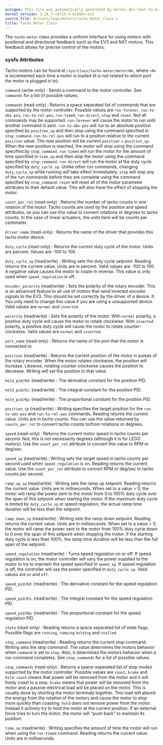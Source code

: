 ```yaml
---
autogen: This file was automatically generated by kernel-doc-text-to-markdown.py
kernel_version: 3.16.7-ckt10-4-ev3dev-ev3
source_file: drivers/lego/motors/tacho_motor_class.c
title: Tacho Motor Class
---
```


The `tacho-motor` class provides a uniform interface for using motors with
positional and directional feedback such as the EV3 and NXT motors. This
feedback allows for precise control of the motors.

### sysfs Attributes

Tacho motors can be found at `/sys/class/tacho-motor/motor<N>`, where `<N>`
is incremented each time a motor is loaded (it is not related to which port
the motor is plugged in to).

`command` (write-only)
: Sends a command to the motor controller. See `commands` for a list of
possible values.

`commands` (read-only)
: Returns a space separated list of commands that are supported by the motor
controller. Possible values are `run-forever`, `run-to-abs-pos`, `run-to-rel-pos`,
`run-timed`, `run-direct`, `stop` and `reset`. Not all commands may be supported.
`run-forever` will cause the motor to run until another command is sent.
`run-to-abs-pos` will run to an absolute position specified by `position_sp`
and then stop using the command specified in `stop_command`.
`run-to-rel-pos` will run to a position relative to the current `position` value.
The new position will be current `position` + `position_sp`. When the new
position is reached, the motor will stop using the command specified by `stop_command`.
`run-timed` will run the motor for the amount of time specified in `time_sp`
and then stop the motor using the command specified by `stop_command`.
`run-direct` will run the motor at the duty cycle specified by `duty_cycle_sp`.
Unlike other run commands, changing `duty_cycle_sp` while running *will*
take effect immediately.
`stop` will stop any of the run commands before they are complete using the
command specified by `stop_command`.
`reset` will reset all of the motor parameter attributes to their default value.
This will also have the effect of stopping the motor.

`count_per_rot` (read-only)
: Returns the number of tacho counts in one rotation of the motor. Tacho counts
are used by the position and speed attributes, so you can use this value
to convert rotations or degrees to tacho counts. In the case of linear
actuators, the units here will be counts per centimeter.

`driver_name` (read-only)
: Returns the name of the driver that provides this tacho motor device.

`duty_cycle` (read-only)
: Returns the current duty cycle of the motor. Units are percent. Values
are -100 to 100.

`duty_cycle_sp` (read/write)
: Writing sets the duty cycle setpoint. Reading returns the current value.
Units are in percent. Valid values are -100 to 100. A negative value causes
the motor to rotate in reverse. This value is only used when `speed_regulation`
is off.

`encoder_polarity` (read/write)
: Sets the polarity of the rotary encoder. This is an advanced feature to all
use of motors that send inverted encoder signals to the EV3. This should
be set correctly by the driver of a device. It You only need to change this
value if you are using a unsupported device. Valid values are `normal` and
`inverted`.

`polarity` (read/write)
: Sets the polarity of the motor. With `normal` polarity, a positive duty
cycle will cause the motor to rotate clockwise. With `inverted` polarity,
a positive duty cycle will cause the motor to rotate counter-clockwise.
Valid values are `normal` and `inverted`.

`port_name` (read-only)
: Returns the name of the port that the motor is connected to.

`position` (read/write)
: Returns the current position of the motor in pulses of the rotary
encoder. When the motor rotates clockwise, the position will increase.
Likewise, rotating counter-clockwise causes the position to decrease.
Writing will set the position to that value.

`hold_pid/Kd`: (read/write)
: The derivative constant for the position PID.

`hold_pid/Ki`: (read/write)
: The integral constant for the position PID.

`hold_pid/Kp`: (read/write)
: The proportional constant for the position PID.

`position_sp` (read/write)
: Writing specifies the target position for the `run-to-abs-pos` and `run-to-rel-pos`
commands. Reading returns the current value. Units are in tacho counts. You
can use the value returned by `counts_per_rot` to convert tacho counts to/from
rotations or degrees.

`speed` (read-only)
: Returns the current motor speed in tacho counts per second. Not, this is
not necessarily degrees (although it is for LEGO motors). Use the `count_per_rot`
attribute to convert this value to RPM or deg/sec.

`speed_sp` (read/write)
: Writing sets the target speed in tacho counts per second used when `speed_regulation`
is on. Reading returns the current value.  Use the `count_per_rot` attribute
to convert RPM or deg/sec to tacho counts per second.

`ramp_up_sp` (read/write)
: Writing sets the ramp up setpoint. Reading returns the current value. Units
are in milliseconds. When set to a value > 0, the motor will ramp the power
sent to the motor from 0 to 100% duty cycle over the span of this setpoint
when starting the motor. If the maximum duty cycle is limited by `duty_cycle_sp`
or speed regulation, the actual ramp time duration will be less than the setpoint.

`ramp_down_sp` (read/write)
: Writing sets the ramp down setpoint. Reading returns the current value. Units
are in milliseconds. When set to a value > 0, the motor will ramp the power
sent to the motor from 100% duty cycle down to 0 over the span of this setpoint
when stopping the motor. If the starting duty cycle is less than 100%, the
ramp time duration will be less than the full span of the setpoint.

`speed_regulation` (read/write)
: Turns speed regulation on or off. If speed regulation is on, the motor
controller will vary the power supplied to the motor to try to maintain the
speed specified in `speed_sp`. If speed regulation is off, the controller
will use the power specified in `duty_cycle_sp`. Valid values are `on` and
`off`.

`speed_pid/Kd`: (read/write)
: The derivative constant for the speed regulation PID.

`speed_pid/Ki`: (read/write)
: The integral constant for the speed regulation PID.

`speed_pid/Kp`: (read/write)
: The proportional constant for the speed regulation PID.

`state` (read-only)
: Reading returns a space separated list of state flags. Possible flags are
`running`, `ramping` `holding` and `stalled`.

`stop_command` (read/write)
: Reading returns the current stop command. Writing sets the stop command.
The value determines the motors behavior when `command` is set to `stop`.
Also, it determines the motors behavior when a run command completes. See
`stop_commands` for a list of possible values.

`stop_commands` (read-only)
: Returns a space-separated list of stop modes supported by the motor controller.
Possible values are `coast`, `brake` and `hold`. `coast` means that power will
be removed from the motor and it will freely coast to a stop. `brake` means
that power will be removed from the motor and a passive electrical load will
be placed on the motor. This is usually done by shorting the motor terminals
together. This load will absorb the energy from the rotation of the motors and
cause the motor to stop more quickly than coasting. `hold` does not remove
power from the motor. Instead it actively try to hold the motor at the current
position. If an external force tries to turn the motor, the motor will "push
back" to maintain its position.

`time_sp` (read/write)
: Writing specifies the amount of time the motor will run when using the
`run-timed` command. Reading returns the current value. Units are in
milliseconds.

